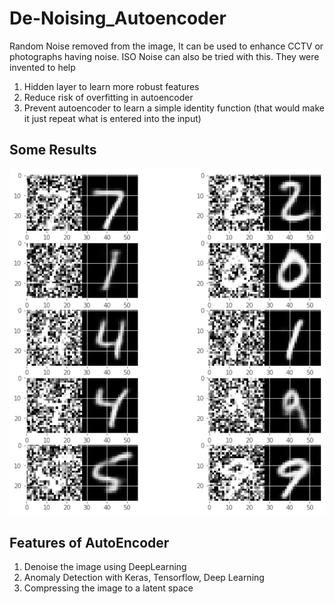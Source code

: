 # De-Noising_Autoencoder
Random Noise removed from the image, It can be used to enhance CCTV or photographs having noise.
ISO Noise can also be tried with this.
They were invented to help
1. Hidden layer to learn more robust features
2. Reduce risk of overfitting in autoencoder
3. Prevent autoencoder to learn a simple identity function (that would make it just repeat what is entered into the input)

## Some Results
![Result](recon.jpg)

## Features of AutoEncoder
1. Denoise the image using DeepLearning
2. Anomaly Detection with Keras, Tensorflow, Deep Learning
3. Compressing the image to a latent space
